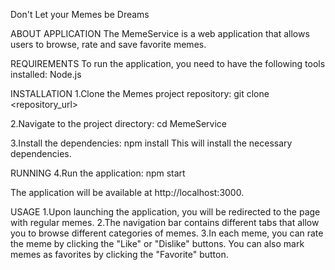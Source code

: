 Don't Let your Memes be Dreams

ABOUT APPLICATION
The MemeService is a web application that allows users to browse, rate and save favorite memes.

REQUIREMENTS
To run the application, you need to have the following tools installed:
Node.js

INSTALLATION
1.Clone the Memes project repository:
git clone <repository_url>

2.Navigate to the project directory:
cd MemeService

3.Install the dependencies:
npm install
This will install the necessary dependencies.

RUNNING
4.Run the application:
npm start

The application will be available at http://localhost:3000.

USAGE
1.Upon launching the application, you will be redirected to the page with regular memes.
2.The navigation bar contains different tabs that allow you to browse different categories of memes.
3.In each meme, you can rate the meme by clicking the "Like" or "Dislike" buttons. You can also mark memes as favorites by clicking the "Favorite" button.
